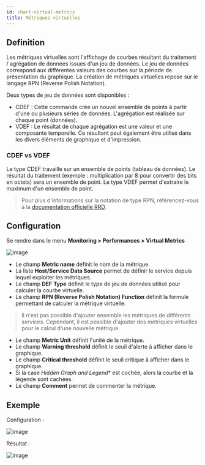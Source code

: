 ```yaml
---
id: chart-virtual-metrics
title: Métriques virtuelles
---
```


## Definition

Les métriques virtuelles sont l'affichage de courbes résultant du traitement / agrégation de données issues d'un jeu de
données. Le jeu de données correspond aux différentes valeurs des courbes sur la période de présentation du graphique.
La création de métriques virtuelles repose sur le langage RPN (Reverse Polish Notation).

Deux types de jeu de données sont disponibles :

* CDEF : Cette commande crée un nouvel ensemble de points à partir d'une ou plusieurs séries de données. L'agrégation est
  réalisée sur chaque point (données). 
* VDEF : Le résultat de chaque agrégation est une valeur et une composante temporelle. Ce résultant peut également être
  utilisé dans les divers éléments de graphique et d'impression. 

### CDEF vs VDEF

Le type CDEF travaille sur un ensemble de points (tableau de données). Le résultat du traitement (exemple : multiplication
par 8 pour convertir des bits en octets) sera un ensemble de point. Le type VDEF permet d'extraire le maximum d'un ensemble
de point.

> Pour plus d'informations sur la notation de type RPN, référencez-vous à la
> [documentation officielle RRD](https://oss.oetiker.ch/rrdtool/doc/rrdgraph_rpn.en.html).

## Configuration

Se rendre dans le menu **Monitoring \> Performances \> Virtual Metrics**

![image](assets/metrology/02addvmetric.png)

* Le champ **Metric name** définit le nom de la métrique.
* La liste **Host/Service Data Source** permet de définir le service depuis lequel exploiter les métriques.
* Le champ **DEF Type** définit le type de jeu de données utilisé pour calculer la courbe virtuelle.
* Le champ **RPN (Reverse Polish Notation) Function**  définit la formule permettant de calculer la métrique virtuelle. 

> Il n'est pas possible d'ajouter ensemble les métriques de différents services. Cependant, il est possible d'ajouter
> des métriques virtuelles pour le calcul d'une nouvelle métrique.

* Le champ **Metric Unit** définit l'unité de la métrique.
* Le champ **Warning threshold** définit le seuil d'alerte à afficher dans le graphique.
* Le champ **Critical threshold** définit le seuil critique à afficher dans le graphique.
* Si la case *Hidden Graph and Legend** est cochée, alors la courbe et la légende sont cachées.
* Le champ **Comment** permet de commenter la métrique.

## Exemple

Configuration :

![image](assets/metrology/02virtualmetric_conf.png)

Résultat :

![image](assets/metrology/02virtualmetric_example.png)
